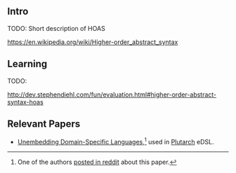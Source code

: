 
## Intro

TODO: Short description of HOAS

https://en.wikipedia.org/wiki/Higher-order_abstract_syntax

## Learning

TODO:

http://dev.stephendiehl.com/fun/evaluation.html#higher-order-abstract-syntax-hoas

## Relevant Papers

- [Unembedding Domain-Specific Languages](https://citeseerx.ist.psu.edu/viewdoc/download?rep=rep1&type=pdf&doi=10.1.1.212.4396),[^un] used in [Plutarch](https://github.com/Plutonomicon/plutarch) eDSL.

[^un]: One of the authors [posted in reddit](https://www.reddit.com/r/haskell/comments/8xump/manuel_chakravarty_converting_a_hoas_term_gadt/) about this paper.